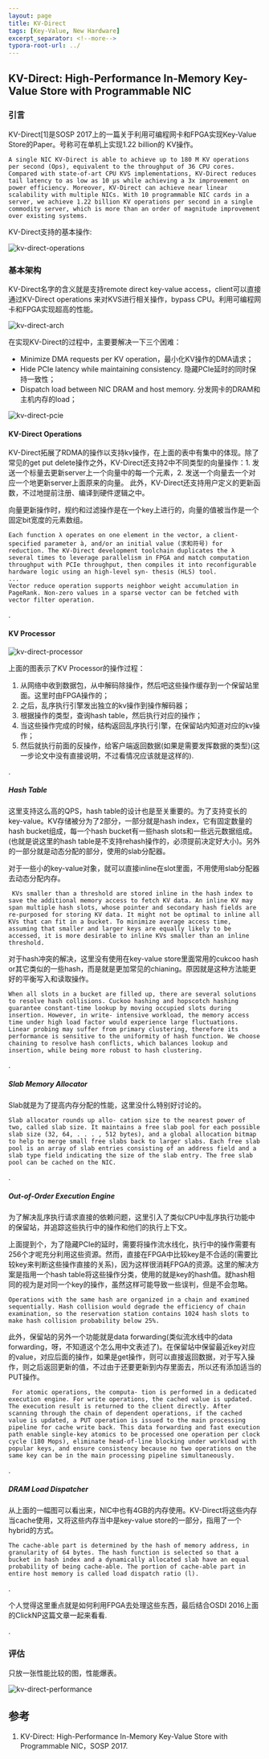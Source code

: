 ```yaml
---
layout: page
title: KV-Direct
tags: [Key-Value, New Hardware]
excerpt_separator: <!--more-->
typora-root-url: ../
---
```




## KV-Direct: High-Performance In-Memory Key-Value Store with Programmable NIC 



### 引言

  KV-Direct[1]是SOSP 2017上的一篇关于利用可编程网卡和FPGA实现Key-Value Store的Paper。号称可在单机上实现1.22 billion的 KV操作。

```
A single NIC KV-Direct is able to achieve up to 180 M KV operations per second (Ops), equivalent to the throughput of 36 CPU cores. Compared with state-of-art CPU KVS implementations, KV-Direct reduces tail latency to as low as 10 μs while achieving a 3x improvement on power efficiency. Moreover, KV-Direct can achieve near linear scalability with multiple NICs. With 10 programmable NIC cards in a server, we achieve 1.22 billion KV operations per second in a single commodity server, which is more than an order of magnitude improvement over existing systems.
```

 KV-Direct支持的基本操作:

![kv-direct-operations](/assets/img/kv-direct-operations.png)



### 基本架构

 KV-Direct名字的含义就是支持remote direct key-value access，client可以直接通过KV-Direct operations 来对KVS进行相关操作，bypass CPU。利用可编程网卡和FPGA实现超高的性能。

![kv-direct-arch](/assets/img/kv-direct-arch.png)



在实现KV-Direct的过程中，主要要解决一下三个困难：

* Minimize DMA requests per KV operation，最小化KV操作的DMA请求；
* Hide PCIe latency while maintaining consistency.  隐藏PCIe延时的同时保持一致性；
* Dispatch load between NIC DRAM and host memory. 分发网卡的DRAM和主机内存的load；

![kv-direct-pcie](/assets/img/kv-direct-pcie.png)



#### KV-Direct Operations 

  KV-Direct拓展了RDMA的操作以支持kv操作，在上面的表中有集中的体现。除了常见的get put delete操作之外，KV-Direct还支持2中不同类型的向量操作：1. 发送一个标量去更新server上一个向量中的每一个元素，2. 发送一个向量去一个对应一个地更新server上面原来的向量。 此外，KV-Direct还支持用户定义的更新函数，不过地提前注册、编译到硬件逻辑之中。

  向量更新操作时，规约和过滤操作是在一个key上进行的，向量的值被当作是一个固定bit宽度的元素数组。

```
Each function λ operates on one element in the vector, a client-specified parameter à, and/or an initial value (求和符号) for reduction. The KV-Direct development toolchain duplicates the λ several times to leverage parallelism in FPGA and match computation throughput with PCIe throughput, then compiles it into reconfigurable hardware logic using an high-level syn- thesis (HLS) tool. 
...
Vector reduce operation supports neighbor weight accumulation in PageRank. Non-zero values in a sparse vector can be fetched with vector filter operation.
```

.

#### KV Processor

 

![kv-direct-processor](/assets/img/kv-direct-processor.png)

上面的图表示了KV Processor的操作过程：

1. 从网络中收到数据包，从中解码除操作，然后吧这些操作缓存到一个保留站里面。这里时由FPGA操作的；
2. 之后，乱序执行引擎发出独立的kv操作到操作解码器；
3. 根据操作的类型，查询hash table，然后执行对应的操作；
4. 当这些操作完成的时候，结构返回乱序执行引擎，在保留站内知道对应的kv操作；
5. 然后就执行前面的反操作，给客户端返回数据(如果是需要发挥数据的类型)(这一步论文中没有直接说明，不过看情况应该就是这样的).

.

##### Hash Table 

  这里支持这么高的QPS，hash table的设计也是至关重要的。为了支持变长的key-value。KV存储被分为了2部分，一部分就是hash index，它有固定数量的hash bucket组成，每一个hash bucket有一些hash slots和一些远元数据组成。(也就是说这里的hash table是不支持rehash操作的，必须提前决定好大小)。另外的一部分就是动态分配的部分，使用的slab分配器。

  对于一些小的key-value对象，就可以直接inline在slot里面，不用使用slab分配器去动态分配内存。

```
 KVs smaller than a threshold are stored inline in the hash index to save the additional memory access to fetch KV data. An inline KV may span multiple hash slots, whose pointer and secondary hash fields are re-purposed for storing KV data. It might not be optimal to inline all KVs that can fit in a bucket. To minimize average access time, assuming that smaller and larger keys are equally likely to be accessed, it is more desirable to inline KVs smaller than an inline threshold.
```

对于hash冲突的解决，这里没有使用在key-value store里面常用的cukcoo hash or其它类似的一些hash，而是就是更加常见的chianing。原因就是这种方法能更好的平衡写入和读取操作。

```
When all slots in a bucket are filled up, there are several solutions to resolve hash collisions. Cuckoo hashing and hopscotch hashing  guarantee constant-time lookup by moving occupied slots during insertion. However, in write- intensive workload, the memory access time under high load factor would experience large fluctuations. Linear probing may suffer from primary clustering, therefore its performance is sensitive to the uniformity of hash function. We choose chaining to resolve hash conflicts, which balances lookup and insertion, while being more robust to hash clustering.
```

.

##### Slab Memory Allocator 

  Slab就是为了提高内存分配的性能，这里没什么特别好讨论的。

```
Slab allocator rounds up allo- cation size to the nearest power of two, called slab size. It maintains a free slab pool for each possible slab size (32, 64, . . . , 512 bytes), and a global allocation bitmap to help to merge small free slabs back to larger slabs. Each free slab pool is an array of slab entries consisting of an address field and a slab type field indicating the size of the slab entry. The free slab pool can be cached on the NIC. 
```

.

##### Out-of-Order Execution Engine 

  为了解决乱序执行请求直接的依赖问题，这里引入了类似CPU中乱序执行功能中的保留站，并追踪这些执行中的操作和他们的执行上下文。

  上面提到个，为了隐藏PCIe的延时，需要将操作流水线化，执行中的操作需要有256个才呢充分利用这些资源。然而，直接在FPGA中比较key是不合适的(需要比较key来判断这些操作直接的关系)，因为这样很消耗FPGA的资源。这里的解决方案是指用一个hash table将这些操作分类，使用的就是key的hash值。就hash相同的视为是对同一个key的操作，虽然这样可能导致一些误判，但是不会忽略。

```
Operations with the same hash are organized in a chain and examined sequentially. Hash collision would degrade the efficiency of chain examination, so the reservation station contains 1024 hash slots to make hash collision probability below 25%.
```

此外，保留站的另外一个功能就是data forwarding(类似流水线中的data forwarding，呀，不知道这个怎么用中文表述了)。在保留站中保留最近key对应的value，对应后面的操作，如果是get操作，则可以直接返回数据，对于写入操作，则之后返回更新的值，不过由于还要更新到内存里面去，所以还有添加适当的PUT操作。

```
 For atomic operations, the computa- tion is performed in a dedicated execution engine. For write operations, the cached value is updated. The execution result is returned to the client directly. After scanning through the chain of dependent operations, if the cached value is updated, a PUT operation is issued to the main processing pipeline for cache write back. This data forwarding and fast execution path enable single-key atomics to be processed one operation per clock cycle (180 Mops), eliminate head-of-line blocking under workload with popular keys, and ensure consistency because no two operations on the same key can be in the main processing pipeline simultaneously.
```

.

##### DRAM Load Dispatcher 

 从上面的一幅图可以看出来，NIC中也有4GB的内存使用。KV-Direct将这些内存当cache使用，又将这些内存当中是key-value store的一部分，指用了一个hybrid的方式。

```
The cache-able part is determined by the hash of memory address, in granularity of 64 bytes. The hash function is selected so that a bucket in hash index and a dynamically allocated slab have an equal probability of being cache-able. The portion of cache-able part in entire host memory is called load dispatch ratio (l).
```

.

个人觉得这里重点就是如何利用FPGA去处理这些东西，最后结合OSDI 2016上面的ClickNP这篇文章一起来看看.

.

### 评估

 只放一张性能比较的图，性能爆表。

![kv-direct-performance](/assets/img/kv-direct-performance.png)



## 参考

1. KV-Direct: High-Performance In-Memory Key-Value Store with Programmable NIC，SOSP 2017.

